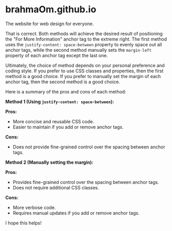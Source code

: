# brahmaOm.github.io
The website for web design for everyone.

That is correct. Both methods will achieve the desired result of positioning the "For More Information" anchor tag to the extreme right. The first method uses the `justify-content: space-between` property to evenly space out all anchor tags, while the second method manually sets the `margin-left` property of each anchor tag except the last one.

Ultimately, the choice of method depends on your personal preference and coding style. If you prefer to use CSS classes and properties, then the first method is a good choice. If you prefer to manually set the margin of each anchor tag, then the second method is a good choice.

Here is a summary of the pros and cons of each method:

**Method 1 (Using `justify-content: space-between`):**

**Pros:**

* More concise and reusable CSS code.
* Easier to maintain if you add or remove anchor tags.

**Cons:**

* Does not provide fine-grained control over the spacing between anchor tags.

**Method 2 (Manually setting the margin):**

**Pros:**

* Provides fine-grained control over the spacing between anchor tags.
* Does not require additional CSS classes.

**Cons:**

* More verbose code.
* Requires manual updates if you add or remove anchor tags.

I hope this helps!
